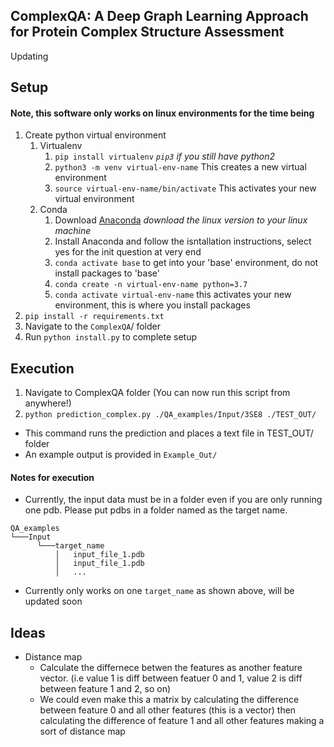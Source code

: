 ## ComplexQA: A Deep Graph Learning Approach for Protein Complex Structure Assessment
Updating

## Setup

#### Note, this software only works on linux environments for the time being

1. Create python virtual environment
	1. Virtualenv
		1. `pip install virtualenv` *`pip3` if you still have python2* 
		1. `python3 -m venv virtual-env-name` This creates a new virtual environment 
		1. `source virtual-env-name/bin/activate` This activates your new virtual environment 
	1. Conda 
		1. Download [Anaconda](https://www.anaconda.com/products/individual) *download the linux version to your linux machine* 
		1. Install Anaconda and follow the isntallation instructions, select yes for the init question at very end
		1. `conda activate base` to get into your 'base' environment, do not install packages to 'base' 
		1. `conda create -n virtual-env-name python=3.7`
		1. `conda activate virtual-env-name` this activates your new environment, this is where you install packages 
1. `pip install -r requirements.txt`
1. Navigate to the `ComplexQA`/ folder 
1. Run `python install.py` to complete setup 

## Execution
1. Navigate to ComplexQA folder (You can now run this script from anywhere!)
1. `python prediction_complex.py ./QA_examples/Input/3SE8 ./TEST_OUT/`
  - This command runs the prediction and places a text file in TEST_OUT/ folder
  - An example output is provided in `Example_Out/`

#### Notes for execution
- Currently, the input data must be in a folder even if you are only running one pdb. Please put pdbs in a folder named as the target name. 
```
QA_examples
└───Input
      └───target_name
          │   input_file_1.pdb
          │   input_file_1.pdb
          │   ...
```
- Currently only works on one `target_name` as shown above, will be updated soon


## Ideas 
* Distance map 
	* Calculate the differnece betwen the features as another feature vector. (i.e value 1 is diff between featuer 0 and 1, value 2 is diff between feature 1 and 2, so on) 
	* We could even make this a matrix by calculating the difference between feature 0 and all other features (this is a vector) then calculating the difference of feature 1 and all other features making a sort of distance map 
